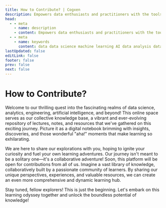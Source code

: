 ```yaml
---
title: How to Contribute? | Cogxen
description: Empowers data enthusiasts and practitioners with the tools and knowledge to unlock the potential of data.
head:
  - - meta
    - name: description
    - content: Empowers data enthusiasts and practitioners with the tools and knowledge to unlock the potential of data.
  - - meta
    - name: keywords
      content: data data science machine learning AI data analysis data-driven data enthusiasts data practitioners
lastUpdated: false
editLink: false
footer: false
prev: false
next: false
---
```


# How to Contribute?

Welcome to our thrilling quest into the fascinating realms of data science, analytics, engineering, artificial intelligence, and beyond! This online space serves as our collective knowledge base, a vibrant and ever-evolving repository of lectures, notes, and resources that we've gathered on this exciting journey. Picture it as a digital notebook brimming with insights, discoveries, and those wonderful "aha!" moments that make learning so exhilarating.

We are here to share our explorations with you, hoping to ignite your curiosity and fuel your own learning adventures. Our journey isn't meant to be a solitary one—it's a collaborative adventure! Soon, this platform will be open for contributions from all of us. Imagine a vast library of knowledge, collaboratively built by a passionate community of learners. By sharing our unique perspectives, experiences, and valuable resources, we can create an even more comprehensive and dynamic learning hub.

Stay tuned, fellow explorers! This is just the beginning. Let's embark on this learning odyssey together and unlock the boundless potential of knowledge!
